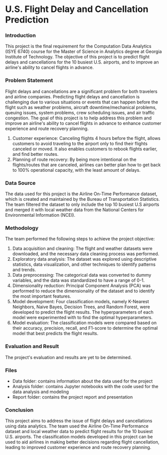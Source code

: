 # U.S. Flight Delay and Cancellation Prediction
### Introduction
This project is the final requirement for the Computation Data Analytics (ISYE 6740) course for the Master of Science in Analytics degree at Georgia Institute of Technology. The objective of this project is to predict flight delays and cancellations for the 10 busiest U.S. airports, and to improve an airline's ability to cancel flights in advance.

### Problem Statement
Flight delays and cancellations are a significant problem for both travelers and airline companies. Predicting flight delays and cancellation is challenging due to various situations or events that can happen before the flight such as weather problems, aircraft downtime/mechanical problems, queuing issues, system problems, crew scheduling issues, and air traffic congestion. The goal of this project is to help address this problem and improve an airline's ability to cancel flights in advance to enhance customer experience and route recovery planning.
1. Customer experience: Canceling flights 4 hours before the flight, allows customers to avoid traveling to the airport only to find their flights canceled or moved.  It also enables customers to rebook flights earlier, and find better routes.
2. Planning of route recovery: By being more intentional on the flights/routes that are canceled, airlines can better plan how to get back to 100% operational capacity, with the least amount of delays.

### Data Source
The data used for this project is the Airline On-Time Performance dataset, which is created and maintained by the Bureau of Transportation Statistics. The team filtered the dataset to only include the top 10 busiest U.S airports and merged it with local weather data from the National Centers for Environmental Information (NCEI).

### Methodology
The team performed the following steps to achieve the project objective:

1. Data acquisition and cleaning: The flight and weather datasets were downloaded, and the necessary data cleaning process was performed.
2. Exploratory data analysis: The dataset was explored using descriptive statistics, data visualization, and other techniques to identify patterns and trends.
3. Data preprocessing: The categorical data was converted to dummy variables, and the data was standardized to have a range of 0-1.
4. Dimensionality reduction: Principal Component Analysis (PCA) was performed to reduce the dimensionality of the dataset and to identify the most important features.
5. Model development: Four classification models, namely K-Nearest Neighbors, Naive Bayes, Decision Trees, and Random Forest, were developed to predict the flight results. The hyperparameters of each model were experimented with to find the optimal hyperparameters.
6. Model evaluation: The classification models were compared based on their accuracy, precision, recall, and F1-score to determine the optimal model that best predicts the flight results.

### Evaluation and Result
The project's evaluation and results are yet to be determined.

### Files
- Data folder: contains information about the data used for the project
- Analysis folder: contains Jupyter notebooks with the code used for the data analysis and modeling
- Report folder: contains the project report and presentation

### Conclusion
This project aims to address the issue of flight delays and cancellations using data analytics. The team used the Airline On-Time Performance dataset and local weather data to predict flight results for the 10 busiest U.S. airports. The classification models developed in this project can be used to aid airlines in making better decisions regarding flight cancellation, leading to improved customer experience and route recovery planning.
